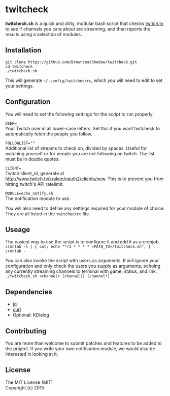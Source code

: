 twitcheck
=========
**twitcheck.sh** is a quick and dirty, modular bash script that checks [twitch.tv](http://twitch.tv) to see if channels you care about are streaming, and then reports the results using a selection of modules.

## Installation
```
git clone https://github.com/BrowncoatShadow/twitcheck.git
cd twitcheck
./twitcheck.sh
```
This will generate `~/.config/twitcheckrc`, which you will need to edit to set your settings.

## Configuration
You will need to set the following settings for the script to run properly.

`USER=`  
Your Twitch user in all lower-case letters. Set this if you want twitcheck to automatically fetch the people you follow.

`FOLLOWLIST=""`  
Additional list of streams to check on, divided by spaces. Useful for watching yourself or for people you are not following on twitch. The list must be in double quotes.

`CLIENT=`  
Twitch client_id, generate at <http://www.twitch.tv/kraken/oauth2/clients/new>. This is to prevent you from hitting twitch's API ratelimit.

`MODULE=echo_notify.sh`  
The notification module to use. 

You will also need to define any settings required for your module of choice. They are all listed in the `twitcheckrc` file.

## Useage
The easiest way to use the script is to configure it and add it as a cronjob.  
`crontab -l | { cat; echo "*/1 * * * * <PATH_TO>/twitcheck.sh"; } | crontab -`  

You can also invoke the script with users as arguments. It will ignore your configuration and only check the users you supply as arguments, echoing any currently streaming channels to terminal with game, status, and link.  
`./twitcheck.sh <channel> [channel2] [channel*]`

## Dependencies
- [jq](http://stedolan.github.io/jq/)
- [curl](http://curl.haxx.se/)
- Optional: KDialog

## Contributing
You are more than welcome to submit patches and features to be added to the project. If you write your own notification module, we would also be interested in looking at it.

## License
The MIT License (MIT)  
Copyright (c) 2015
